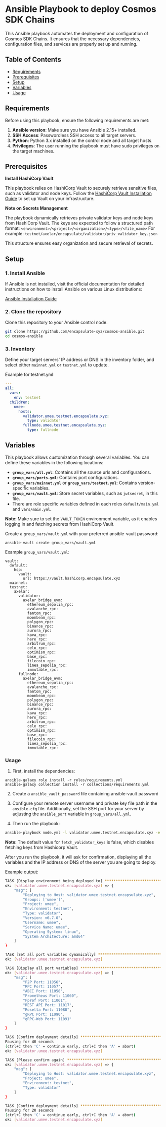 # Ansible Playbook to deploy Cosmos SDK Chains

This Ansible playbook automates the deployment and configuration of Cosmos SDK Chains. It ensures that the necessary dependencies, configuration files, and services are properly set up and running.

## Table of Contents

- [Requirements](#requirements)
- [Prerequisites](#prerequisites)
- [Setup](#setup)
- [Variables](#variables)
- [Usage](#usage)

## Requirements

Before using this playbook, ensure the following requirements are met:

1. **Ansible version**: Make sure you have Ansible 2.15+ installed.
2. **SSH Access**: Passwordless SSH access to all target servers.
3. **Python**: Python 3.x installed on the control node and all target hosts.
4. **Privileges**: The user running the playbook must have sudo privileges on the target machines.

## Prerequisites

**Install HashiCorp Vault**

This playbook relies on HashiCorp Vault to securely retrieve sensitive files, such as validator and node keys. Follow the [HashiCorp Vault Installation Guide](https://developer.hashicorp.com/vault/tutorials/getting-started/getting-started-install) to set up Vault on your infrastructure.

**Note on Secrets Management**

The playbook dynamically retrieves private validator keys and node keys from HashiCorp Vault. The keys are expected to follow a structured path format:
`<environment>/<project>/<organization>/<type>/<file_name>`
For example:
`testnet/axelar/encapsulate/validator/priv_validator_key.json`

This structure ensures easy organization and secure retrieval of secrets.

## Setup

### 1. Install Ansible

If Ansible is not installed, visit the official documentation for detailed instructions on how to install Ansible on various Linux distributions:

[Ansible Installation Guide](https://docs.ansible.com/ansible/latest/installation_guide/installation_distros.html)


### 2. Clone the repository

Clone this repository to your Ansible control node:

```bash
git clone https://github.com/encapsulate-xyz/cosmos-ansible.git
cd cosmos-ansible
```

### 3. Inventory

Define your target servers' IP address or DNS in the inventory folder, and select either `mainnet.yml` or `testnet.yml` to update.

Example for testnet.yml

```yaml
---
all:
  vars:
    env: testnet
  children:
    umee:
      hosts:
        validator.umee.testnet.encapsulate.xyz:
          type: validator
        fullnode.umee.testnet.encapsulate.xyz:
          type: fullnode
```

## Variables

This playbook allows customization through several variables. You can define these variables in the following locations:

- **`group_vars/all.yml`**: Contains all the source urls and configurations.
- **`group_vars/ports.yml`**: Contains port configurations.
- **`group_vars/mainnet.yml`** or **`group_vars/testnet.yml`**: Contains version-specific variables.
- **`group_vars/vault.yml`**: Store secret variables, such as `jwtsecret`, in this file.
- There are role specific variables defined in each roles `default/main.yml` and `vars/main.yml`.

**Note**: Make sure to set the `VAULT_TOKEN` environment variable, as it enables logging in and fetching secrets from HashiCorp Vault.

Create a `group_vars/vault.yml` with your preferred ansible-vault password:

```
ansible-vault create group_vars/vault.yml
```

Example `group_vars/vault.yml`:
```
vault:
  default:
    hcp:
      vault:
        url: https://vault.hashicorp.encapsulate.xyz
  mainnet:
  testnet:
    axelar:
      validator:
        axelar_bridge_evm:
          ethereum_sepolia_rpc:
          avalanche_rpc:
          fantom_rpc:
          moonbeam_rpc:
          polygon_rpc:
          binance_rpc:
          aurora_rpc:
          kava_rpc:
          hero_rpc:
          arbitrum_rpc:
          celo_rpc:
          optimism_rpc:          
          base_rpc:
          filecoin_rpc:
          linea_sepolia_rpc:
          immutable_rpc:
      fullnode:
        axelar_bridge_evm:
          ethereum_sepolia_rpc:
          avalanche_rpc:
          fantom_rpc:
          moonbeam_rpc:
          polygon_rpc:
          binance_rpc:
          aurora_rpc:
          kava_rpc:
          hero_rpc:
          arbitrum_rpc:
          celo_rpc: 
          optimism_rpc: 
          base_rpc:
          filecoin_rpc: 
          linea_sepolia_rpc: 
          immutable_rpc: 
```

### Usage

1. First, install the dependencies:

  ```
  ansible-galaxy role install -r roles/requirements.yml
  ansible-galaxy collection install -r collections/requirements.yml
  ```

2. Create a `ansible_vault_password` file containing ansible-vault password

3. Configure your remote server username and private key file path in the `ansible.cfg` file. Additionally, set the SSH port for your server by adjusting the `ansible_port` variable in `group_vars/all.yml`.

4. Then run the playbook:

  ```bash
  ansible-playbook node.yml -l validator.umee.testnet.encapsulate.xyz -e "fetch_validator_keys=true"
  ```

**Note**: The default value for `fetch_validator_keys` is false, which disables fetching keys from Hashicorp Vault.

After you run the playbook, it will ask for confirmation, displaying all the variables and the IP address or DNS of the server you are going to deploy.

Example output:

```bash
TASK [Display environment being deployed to] ***************************************************************************************************
ok: [validator.umee.testnet.encapsulate.xyz] => {
    "msg": [
        "Deploying to Host: validator.umee.testnet.encapsulate.xyz",
        "Groups: ['umee']",
        "Project: umee",
        "Environment: testnet",
        "Type: validator",
        "Version: v6.7.0",
        "Username: umee",
        "Service Name: umee",
        "Operating System: linux",
        "System Architecture: amd64"
    ]
}

TASK [Set all port variables dynamically] ******************************************************************************************************
ok: [validator.umee.testnet.encapsulate.xyz]

TASK [Display all port variables] **************************************************************************************************************
ok: [validator.umee.testnet.encapsulate.xyz] => {
    "msg": [
        "P2P Port: 11056",
        "RPC Port: 11057",
        "ABCI Port: 11058",
        "Prometheus Port: 11060",
        "Pprof Port: 11061",
        "REST API Port: 11017",
        "Rosetta Port: 11080",
        "gRPC Port: 11090",
        "gRPC-Web Port: 11091"
    ]
}

TASK [Confirm deployment details] ********************************************************************************************************************
Pausing for 40 seconds
(ctrl+C then 'C' = continue early, ctrl+C then 'A' = abort)
ok: [validator.umee.testnet.encapsulate.xyz]

TASK [Please confirm again] ********************************************************************************************************************
ok: [validator.umee.testnet.encapsulate.xyz] => {
    "msg": [
        "Deploying to Host: validator.umee.testnet.encapsulate.xyz",
        "Project: umee",
        "Environment: testnet",
        "Type: validator"
    ]
}

TASK [Confirm deployment details] **************************************************************************************************************
Pausing for 20 seconds
(ctrl+C then 'C' = continue early, ctrl+C then 'A' = abort)
ok: [validator.umee.testnet.encapsulate.xyz]
```
